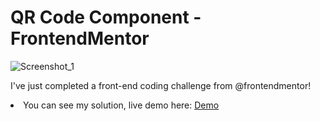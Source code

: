 # QR Code Component - FrontendMentor

![Screenshot_1](https://github.com/AdrianRafi/QR-Code-Component-Solutions-Frontend-Mentor-/assets/151396248/3983f61d-b902-4f62-a13f-a53979459020)


I've just completed a front-end coding challenge from @frontendmentor!

<li>You can see my solution, live demo here: <a href="https://adrianrafi.github.io/QR-Code-Component-Solutions-Frontend-Mentor/">Demo</a></li>

